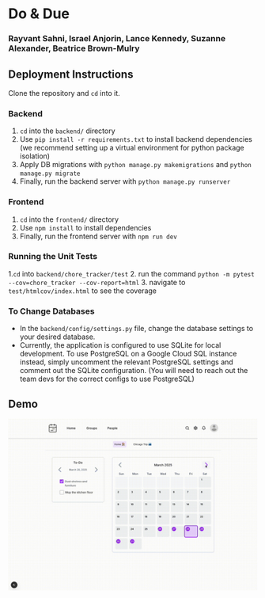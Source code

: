 # Do & Due

### Rayvant Sahni, Israel Anjorin, Lance Kennedy, Suzanne Alexander, Beatrice Brown-Mulry

[//]: # (## Sprint 4 Tasks to Complete)

[//]: # ()
[//]: # (1. Make events repeatable with different time frequencies &#40;daily, weekly, monthly etc.&#41;)

[//]: # (2. Add the UI and backend routes necessary so users can edit details and members in their groups)

[//]: # (3. Implement a model or modify the existing Events model to allow users to divide costs between members of a household)

[//]: # (4. Add the UI and backend routes necessary so users can edit details on their profile &#40;like their profile photo&#41;)

[//]: # (5. Make the UI update properly when an event is added/its completion state is toggled)

## Deployment Instructions

Clone the repository and `cd` into it.

### Backend

1. `cd` into the `backend/` directory
2. Use `pip install -r requirements.txt` to install backend dependencies (we recommend setting up a virtual environment for python package isolation)
3. Apply DB migrations with `python manage.py makemigrations` and `python manage.py migrate`
4. Finally, run the backend server with `python manage.py runserver`

### Frontend

1. `cd` into the `frontend/` directory
2. Use `npm install` to install dependencies
3. Finally, run the frontend server with `npm run dev`

### Running the Unit Tests
1.`cd` into `backend/chore_tracker/test`
2. run the command `python -m pytest --cov=chore_tracker --cov-report=html`
3. navigate to  `test/htmlcov/index.html` to see the coverage

### To Change Databases
- In the `backend/config/settings.py` file, change the database settings to your desired database.
- Currently, the application is configured to use SQLite for local development. To use PostgreSQL on a Google Cloud SQL instance instead, simply uncomment the relevant PostgreSQL settings and comment out the SQLite configuration. (You will need to reach out the team devs for the correct configs to use PostgreSQL)


## Demo

![demo](./demo.gif)
